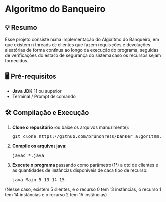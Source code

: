 # Algoritmo do Banqueiro
## 💡 Resumo

Esse projeto consiste numa implementação do Algoritmo do Banqueiro, em que existem n threads de clientes que fazem requisições e devoluções aleatórias de forma contínua ao longo da execução do programa, seguidas de verificações do estado de segurança do sistema caso os recursos sejam fornecidos.

## 🖥️ Pré-requisitos

- **Java JDK** 11 ou superior
- Terminal / Prompt de comando


## 🛠️ Compilação e Execução

1. **Clone o repositório** (ou baixe os arquivos manualmente):
   <pre>
   git clone https://github.com/brunohreis/banker_algorithm.git
   </pre>
2. **Compile os arquivos java**:
	<pre>
   javac *.java
   </pre>
3. **Execute o programa** passando como parâmetro (1°) a qtd de clientes e as quantidades de instâncias disponíveis de cada tipo de recurso:
	<pre>
   java Main 5 13 14 15
   </pre>
(Nesse caso, existem 5 clientes, e o recurso 0 tem 13 instâncias, o recurso 1 tem 14 instâncias e o recurso 2 tem 15 instâncias)